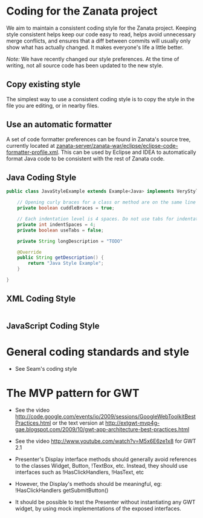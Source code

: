 # Coding for the Zanata project

We aim to maintain a consistent coding style for the Zanata project. Keeping style consistent helps keep our code easy to read, helps avoid unnecessary merge conflicts, and ensures that a diff between commits will usually only show what has actually changed. It makes everyone's life a little better.

*Note:* We have recently changed our style preferences. At the time of writing, not all source code has been updated to the new style.

## Copy existing style
The simplest way to use a consistent coding style is to copy the style in the file you are editing, or in nearby files.

## Use an automatic formatter
A set of code formatter preferences can be found in Zanata's source tree, currently located at [zanata-server/zanata-war/eclipse/eclipse-code-formatter-profile.xml](https://github.com/zanata/zanata-server/blob/master/zanata-war/eclipse/eclipse-code-formatter-profile.xml). This can be used by Eclipse and IDEA to automatically format Java code to be consistent with the rest of Zanata code.

## Java Coding Style

```java
public class JavaStyleExample extends Example<Java> implements VeryStylish {

    // Opening curly braces for a class or method are on the same line as the method
    private boolean cuddleBraces = true;

    // Each indentation level is 4 spaces. Do not use tabs for indentation.
    private int indentSpaces = 4;
    private boolean useTabs = false;

    private String longDescription = "TODO"

    @Override
    public String getDescription() {
        return "Java Style Example";
    }

}
```

## XML Coding Style

```xml

```

## JavaScript Coding Style


# General coding standards and style

- See Seam's coding style

# The MVP pattern for GWT

- See the video http://code.google.com/events/io/2009/sessions/GoogleWebToolkitBestPractices.html or the text version at http://extgwt-mvp4g-gae.blogspot.com/2009/10/gwt-app-architecture-best-practices.html
- See the video http://www.youtube.com/watch?v=M5x6E6ze1x8 for GWT 2.1
- Presenter's Display interface methods should generally avoid references to the classes Widget, Button, !TextBox, etc.  Instead, they should use interfaces such as !HasClickHandlers, !HasText, etc
- However, the Display's methods should be meaningful, eg:
    !HasClickHandlers getSubmitButton()

- It should be possible to test the Presenter without instantiating any GWT widget, by using mock implementations of the exposed interfaces.
